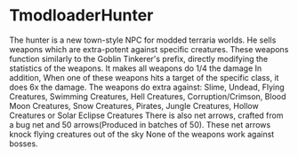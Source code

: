 # TmodloaderHunter
The hunter is a new town-style NPC for modded terraria worlds. He sells weapons which are extra-potent against specific creatures. 
These weapons function similarly to the Goblin Tinkerer's prefix, directly modifying the statistics of the weapons. It makes all weapons do 1/4 the damage
In addition, When one of these weapons hits a target of the specific class, it does 6x the damage. The weapons do extra against:
Slime, Undead, Flying Creatures, Swimming Creatures, Hell Creatures, Corruption/Crimson, Blood Moon Creatures, Snow Creatures, Pirates, Jungle Creatures, Hollow Creatures or Solar Eclipse Creatures
There is also net arrows, crafted from a bug net and 50 arrows(Produced in batches of 50). These net arrows knock flying creatures out of the sky
None of the weapons work against bosses. 
